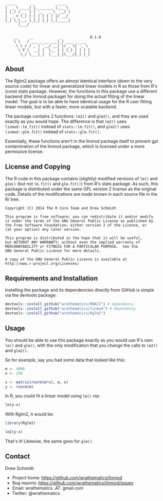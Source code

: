 ```
 ____       _           ____  
|  _ \ __ _| |_ __ ___ |___ \ 
| |_) / _` | | '_ ` _ \  __) |
|  _ < (_| | | | | | | |/ __/ 
|_| \_\__, |_|_| |_| |_|_____|
      |___/                   


    __     __            _             0.1.0
    \ \   / ___ _ __ ___(_) ___  _ __  
     \ \ / / _ | '__/ __| |/ _ \| '_ \ 
      \ V |  __| |  \__ | | (_) | | | |
       \_/ \___|_|  |___|_|\___/|_| |_|
```


## About 

The Rglm2 package offers an almost identical interface (down to
the very source code) for linear and generalized linear models in
R as those from R's (core) stats package.  However, the functions
in this package use a different backend (the linmod package) for
doing the actual fitting of the linear model.  The goal is to be
able to have identical usage for the R user fitting linear models,
but with a faster, more scalable backend.

The package contains 2 functions: `lm2()` and `glm2()`, and
they are used exactly as you would hope.  The difference is that
`lm2()` uses `linmod::lm_fit()` instead of `stats::lm.fit()`,
and `glm2()` uses `linmod::glm_fit()` instead of `stats::glm.fit()`.

Essentially, these functions aren't in the linmod package itself
to prevent gpl contamination of the linmod package, which is
licensed under a more permissive license.



## License and Copying

The R code in this package contains (slightly) modified versions of
`lm()` and `glm()` (but not `lm.fit()` and `glm.fit()`) from R's 
stats package.  As such, this package is distributed under the
same GPL version 2 license as the original code.  Details of the
modifications are made known in each source file in the R/ tree.

    Copyright (C) 2014 The R Core Team and Drew Schmidt
    
    This program is free software; you can redistribute it and/or modify
    it under the terms of the GNU General Public License as published by
    the Free Software Foundation; either version 2 of the License, or
    (at your option) any later version.
    
    This program is distributed in the hope that it will be useful,
    but WITHOUT ANY WARRANTY; without even the implied warranty of
    MERCHANTABILITY or FITNESS FOR A PARTICULAR PURPOSE.  See the
    GNU General Public License for more details.
    
    A copy of the GNU General Public License is available at
    http://www.r-project.org/Licenses/



## Requirements and Installation

Installing the package and its dependencies directly from GitHub
is simple via the devtools package:

```r
devtools::install_github("wrathematics/RNACI") # dependency
devtools::install_github("wrathematics/linmod") # dependency
devtools::install_github("wrathematics/Rglm2")
```



## Usage

You should be able to use this package exactly as you would use
R's own `lm()` and `glm()`, with the only modification that you
change the calls to `lm2()` and `glm2()`.  

So for example, say you had some data that looked like this:

```r
m <- 4000
n <- 250

x <- matrix(rnorm(m*n), m, n)
y <- rnorm(m)
```

In R, you could fit a linear model using `lm()` via:

```r
lm(y~x)
```

With Rglm2, it would be:

```r
library(Rglm2)

lm2(y~x)
```

That's it!  Likewise, the same goes for `glm()`.



## Contact

Drew Schmidt:

* Project home: https://github.com/wrathematics/linmod
* Bug reports: https://github.com/wrathematics/linmod/issues
* Email: wrathematics .AT. gmail.com
* Twitter: @wrathematics

